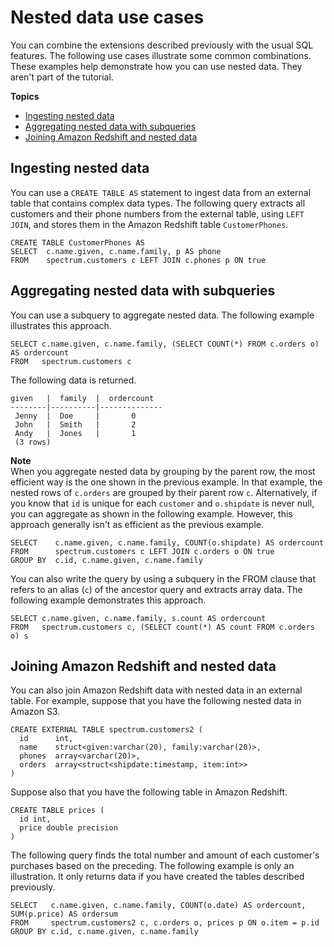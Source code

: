 # Nested data use cases<a name="nested-data-use-cases"></a>

You can combine the extensions described previously with the usual SQL features\. The following use cases illustrate some common combinations\. These examples help demonstrate how you can use nested data\. They aren't part of the tutorial\.

**Topics**
+ [Ingesting nested data](#ingesting-nested-data)
+ [Aggregating nested data with subqueries](#aggregating-with-subquery)
+ [Joining Amazon Redshift and nested data](#joining-redshift-data)

## Ingesting nested data<a name="ingesting-nested-data"></a>

You can use a `CREATE TABLE AS` statement to ingest data from an external table that contains complex data types\. The following query extracts all customers and their phone numbers from the external table, using `LEFT JOIN`, and stores them in the Amazon Redshift table `CustomerPhones`\. 

```
CREATE TABLE CustomerPhones AS
SELECT  c.name.given, c.name.family, p AS phone
FROM    spectrum.customers c LEFT JOIN c.phones p ON true
```

## Aggregating nested data with subqueries<a name="aggregating-with-subquery"></a>

You can use a subquery to aggregate nested data\. The following example illustrates this approach\. 

```
SELECT c.name.given, c.name.family, (SELECT COUNT(*) FROM c.orders o) AS ordercount 
FROM   spectrum.customers c
```

The following data is returned\.

```
given   |  family  |  ordercount
--------|----------|--------------
 Jenny  |  Doe     |       0
 John   |  Smith   |       2
 Andy   |  Jones   |       1
 (3 rows)
```

**Note**  
When you aggregate nested data by grouping by the parent row, the most efficient way is the one shown in the previous example\. In that example, the nested rows of `c.orders` are grouped by their parent row `c`\. Alternatively, if you know that `id` is unique for each `customer` and `o.shipdate` is never null, you can aggregate as shown in the following example\. However, this approach generally isn't as efficient as the previous example\. 

```
SELECT    c.name.given, c.name.family, COUNT(o.shipdate) AS ordercount 
FROM      spectrum.customers c LEFT JOIN c.orders o ON true 
GROUP BY  c.id, c.name.given, c.name.family
```

You can also write the query by using a subquery in the FROM clause that refers to an alias \(`c`\) of the ancestor query and extracts array data\. The following example demonstrates this approach\.

```
SELECT c.name.given, c.name.family, s.count AS ordercount
FROM   spectrum.customers c, (SELECT count(*) AS count FROM c.orders o) s
```

## Joining Amazon Redshift and nested data<a name="joining-redshift-data"></a>

You can also join Amazon Redshift data with nested data in an external table\. For example, suppose that you have the following nested data in Amazon S3\. 

```
CREATE EXTERNAL TABLE spectrum.customers2 (
  id      int,
  name    struct<given:varchar(20), family:varchar(20)>,
  phones  array<varchar(20)>,
  orders  array<struct<shipdate:timestamp, item:int>>
)
```

Suppose also that you have the following table in Amazon Redshift\.

```
CREATE TABLE prices (
  id int,
  price double precision
)
```

The following query finds the total number and amount of each customer's purchases based on the preceding\. The following example is only an illustration\. It only returns data if you have created the tables described previously\. 

```
SELECT   c.name.given, c.name.family, COUNT(o.date) AS ordercount, SUM(p.price) AS ordersum 
FROM     spectrum.customers2 c, c.orders o, prices p ON o.item = p.id  
GROUP BY c.id, c.name.given, c.name.family
```